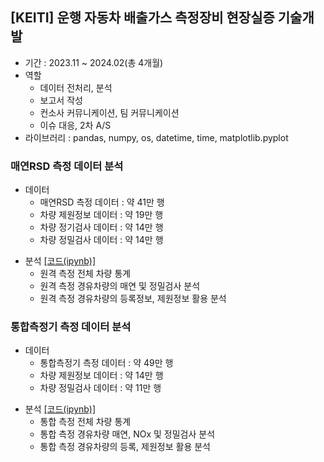 ## 	[KEITI] 운행 자동차 배출가스 측정장비 현장실증 기술개발
- 기간 : 2023.11 ~ 2024.02(총 4개월)
- 역할
  - 데이터 전처리, 분석
  - 보고서 작성
  - 컨소사 커뮤니케이션, 팀 커뮤니케이션
  - 이슈 대응, 2차 A/S
- 라이브러리 : pandas, numpy, os, datetime, time, matplotlib.pyplot

### 매연RSD 측정 데이터 분석
- 데이터
  - 매연RSD 측정 데이터 : 약 41만 행
  - 차량 제원정보 데이터 : 약 19만 행
  - 차량 정기검사 데이터 : 약 14만 행
  - 차량 정밀검사 데이터 : 약 14만 행
+ 분석 [[코드(ipynb)]](https://github.com/kbjung/wabotech/blob/main/processing/multi_road/analysis2_1_3.ipynb)
  - 원격 측정 전체 차량 통계
  - 원격 측정 경유차량의 매연 및 정밀검사 분석
  - 원격 측정 경유차량의 등록정보, 제원정보 활용 분석

### 통합측정기 측정 데이터 분석
- 데이터
  - 통합측정기 측정 데이터 : 약 49만 행
  - 차량 제원정보 데이터 : 약 14만 행
  - 차량 정밀검사 데이터 : 약 11만 행
+ 분석 [[코드(ipynb)]](https://github.com/kbjung/wabotech/blob/main/processing/multi_road/analysis2_2_2.ipynb)
  - 통합 측정 전체 차량 통계
  - 통합 측정 경유차량 매연, NOx 및 정밀검사 분석
  - 통합 측정 경유차량의 등록, 제원정보 활용 분석
